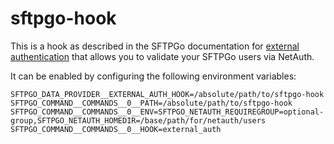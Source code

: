 # sftpgo-hook

This is a hook as described in the SFTPGo documentation for [external
authentication](https://github.com/drakkan/sftpgo/blob/main/docs/external-auth.md)
that allows you to validate your SFTPGo users via NetAuth.

It can be enabled by configuring the following environment variables:

```
SFTPGO_DATA_PROVIDER__EXTERNAL_AUTH_HOOK=/absolute/path/to/sftpgo-hook
SFTPGO_COMMAND__COMMANDS__0__PATH=/absolute/path/to/sftpgo-hook
SFTPGO_COMMAND__COMMANDS__0__ENV=SFTPGO_NETAUTH_REQUIREGROUP=optional-group,SFTPGO_NETAUTH_HOMEDIR=/base/path/for/netauth/users
SFTPGO_COMMAND__COMMANDS__0__HOOK=external_auth
```
